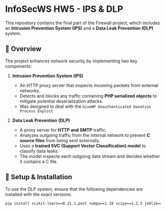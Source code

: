 # InfoSecWS HW5 - IPS & DLP

This repository contains the final part of the Firewall project, which includes an **Intrusion Prevention System (IPS)** and a **Data Leak Prevention (DLP)** system.

## 📌 Overview

The project enhances network security by implementing two key components:

1. **Intrusion Prevention System (IPS)**  
   - An HTTP proxy server that inspects incoming packets from external networks.
   - Detects and blocks any traffic containing **PHP serialized objects** to mitigate potential deserialization attacks.
   - Was designed to deal with the `GiveWP Unauthenticated Donation Process Exploit`

2. **Data Leak Prevention (DLP)**  
   - A proxy server for **HTTP and SMTP** traffic.
   - Analyzes outgoing traffic from the internal network to prevent **C source files** from being sent externally.
   - Uses a **trained SVC (Support Vector Classification) model** to classify data leaks.
   - The model inspects each outgoing data stream and decides whether it contains a C file.

## 🔧 Setup & Installation

To use the DLP system, ensure that the following dependencies are installed with the exact versions:

```bash
pip install scikit-learn==0.21.1.post numpy==1.16 scipy==1.2.3 joblib==0.14.1 threadpoolctl==2.0.0

```

